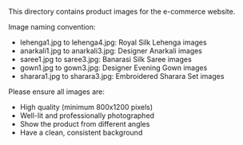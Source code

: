 This directory contains product images for the e-commerce website.

Image naming convention:
- lehenga1.jpg to lehenga4.jpg: Royal Silk Lehenga images
- anarkali1.jpg to anarkali3.jpg: Designer Anarkali images
- saree1.jpg to saree3.jpg: Banarasi Silk Saree images
- gown1.jpg to gown3.jpg: Designer Evening Gown images
- sharara1.jpg to sharara3.jpg: Embroidered Sharara Set images

Please ensure all images are:
- High quality (minimum 800x1200 pixels)
- Well-lit and professionally photographed
- Show the product from different angles
- Have a clean, consistent background
